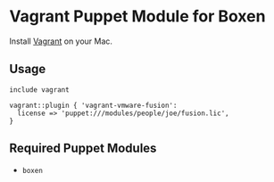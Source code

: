 # Vagrant Puppet Module for Boxen

Install [Vagrant](http://www.vagrantup.com/) on your Mac.

## Usage

```puppet
include vagrant
```

```puppet
vagrant::plugin { 'vagrant-vmware-fusion':
  license => 'puppet:///modules/people/joe/fusion.lic',
}
```

## Required Puppet Modules

* `boxen`
